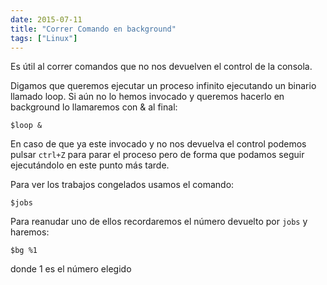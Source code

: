 ```yaml
---
date: 2015-07-11
title: "Correr Comando en background"
tags: ["Linux"]
---
```


Es útil al correr comandos que no nos devuelven el control de la consola.
<!--more-->

Digamos que queremos ejecutar un proceso infinito ejecutando un binario llamado loop.
Si aún no lo hemos invocado y queremos hacerlo en background lo llamaremos con & al final:

	$loop &

En caso de que ya este invocado y no nos devuelva el control podemos pulsar `ctrl+Z` para parar el proceso pero de forma que podamos seguir ejecutándolo en este punto más tarde.

Para ver los trabajos congelados usamos el comando:

	$jobs

Para reanudar uno de ellos recordaremos el número devuelto por `jobs` y haremos:

	$bg %1

donde 1 es el número elegido
